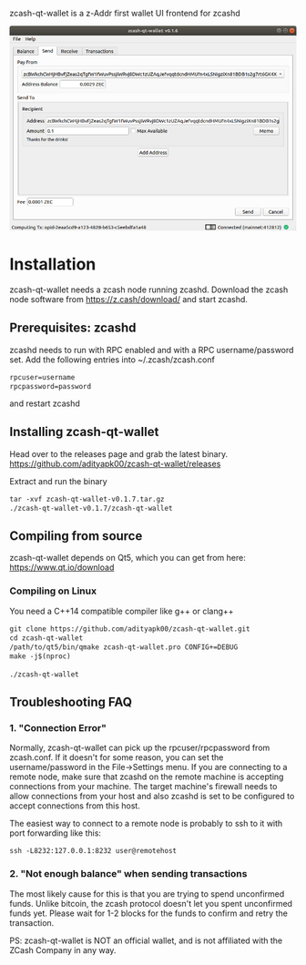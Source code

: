 zcash-qt-wallet is a z-Addr first wallet UI frontend for zcashd

![Screenshot](docs/screenshot-main.png?raw=true)

# Installation

zcash-qt-wallet needs a zcash node running zcashd. Download the zcash node software from https://z.cash/download/ and start zcashd.

## Prerequisites: zcashd
zcashd needs to run with RPC enabled and with a RPC username/password set. Add the following entries into ~/.zcash/zcash.conf

```
rpcuser=username
rpcpassword=password
```
and restart zcashd

## Installing zcash-qt-wallet
Head over to the releases page and grab the latest binary. https://github.com/adityapk00/zcash-qt-wallet/releases

Extract and run the binary
```
tar -xvf zcash-qt-wallet-v0.1.7.tar.gz
./zcash-qt-wallet-v0.1.7/zcash-qt-wallet
```

## Compiling from source
zcash-qt-wallet depends on Qt5, which you can get from here: https://www.qt.io/download

### Compiling on Linux
You need a C++14 compatible compiler like g++ or clang++

```
git clone https://github.com/adityapk00/zcash-qt-wallet.git
cd zcash-qt-wallet
/path/to/qt5/bin/qmake zcash-qt-wallet.pro CONFIG+=DEBUG
make -j$(nproc)

./zcash-qt-wallet
```

## Troubleshooting FAQ
### 1. "Connection Error"

Normally, zcash-qt-wallet can pick up the rpcuser/rpcpassword from zcash.conf. If it doesn't for some reason, you can set the username/password in the File->Settings menu. 
If you are connecting to a remote node, make sure that zcashd on the remote machine is accepting connections from your machine. The target machine's firewall needs to allow connections
from your host and also zcashd is set to be configured to accept connections from this host. 

The easiest way to connect to a remote node is probably to ssh to it with port forwarding like this:
```
ssh -L8232:127.0.0.1:8232 user@remotehost
```
### 2. "Not enough balance" when sending transactions
The most likely cause for this is that you are trying to spend unconfirmed funds. Unlike bitcoin, the zcash protocol doesn't let you spent unconfirmed funds yet. Please wait for 
1-2 blocks for the funds to confirm and retry the transaction. 

PS: zcash-qt-wallet is NOT an official wallet, and is not affiliated with the ZCash Company in any way. 